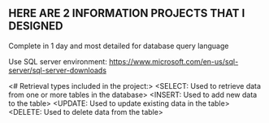 
## HERE ARE 2 INFORMATION PROJECTS THAT I DESIGNED

Complete in 1 day and most detailed for database query language

Use SQL server environment: https://www.microsoft.com/en-us/sql-server/sql-server-downloads

<# Retrieval types included in the project:>
  <SELECT: Used to retrieve data from one or more tables in the database>
  <INSERT: Used to add new data to the table>
  <UPDATE: Used to update existing data in the table>
  <DELETE: Used to delete data from the table>

